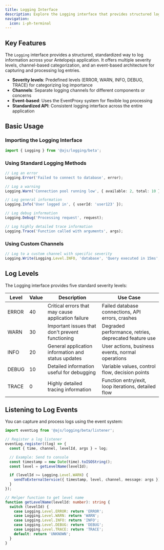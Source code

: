 ```yaml
---
title: Logging Interface
description: Explore the Logging interface that provides structured logging capabilities across your Antelopejs application.
navigation:
  icon: i-ph-terminal
---
```


## Key Features

The `Logging` interface provides a structured, standardized way to log information across your Antelopejs application. It offers multiple severity levels, channel-based categorization, and an event-based architecture for capturing and processing log entries.

- **Severity levels**: Predefined levels (ERROR, WARN, INFO, DEBUG, TRACE) for categorizing log importance
- **Channels**: Separate logging channels for different components or concerns
- **Event-based**: Uses the EventProxy system for flexible log processing
- **Standardized API**: Consistent logging interface across the entire application

## Basic Usage

### Importing the Logging Interface

```typescript
import { Logging } from '@ajs/logging/beta';
```

### Using Standard Logging Methods

```typescript
// Log an error
Logging.Error('Failed to connect to database', error);

// Log a warning
Logging.Warn('Connection pool running low', { available: 2, total: 10 });

// Log general information
Logging.Info('User logged in', { userId: 'user123' });

// Log debug information
Logging.Debug('Processing request', request);

// Log highly detailed trace information
Logging.Trace('Function called with arguments', args);
```

### Using Custom Channels

```typescript
// Log to a custom channel with specific severity
Logging.Write(Logging.Level.INFO, 'database', 'Query executed in 15ms', { query, params });
```

## Log Levels

The Logging interface provides five standard severity levels:

| Level | Value | Description                                        | Use Case                                              |
| ----- | ----- | -------------------------------------------------- | ----------------------------------------------------- |
| ERROR | 40    | Critical errors that may cause application failure | Failed database connections, API errors, crashes      |
| WARN  | 30    | Important issues that don't prevent functioning    | Degraded performance, retries, deprecated feature use |
| INFO  | 20    | General application information and status updates | User actions, business events, normal operations      |
| DEBUG | 10    | Detailed information useful for debugging          | Variable values, control flow, decision points        |
| TRACE | 0     | Highly detailed tracing information                | Function entry/exit, loop iterations, detailed flow   |

## Listening to Log Events

You can capture and process logs using the event system:

```typescript
import eventLog from '@ajs/logging/beta/listener';

// Register a log listener
eventLog.register((log) => {
  const { time, channel, levelId, args } = log;

  // Example: Send to console
  const timestamp = new Date(time).toISOString();
  const level = getLevelName(levelId);

  if (levelId >= Logging.Level.WARN) {
    sendToExternalService({ timestamp, level, channel, message: args });
  }
});

// Helper function to get level name
function getLevelName(levelId: number): string {
  switch (levelId) {
    case Logging.Level.ERROR: return 'ERROR';
    case Logging.Level.WARN: return 'WARN';
    case Logging.Level.INFO: return 'INFO';
    case Logging.Level.DEBUG: return 'DEBUG';
    case Logging.Level.TRACE: return 'TRACE';
    default: return 'UNKNOWN';
  }
}
```
